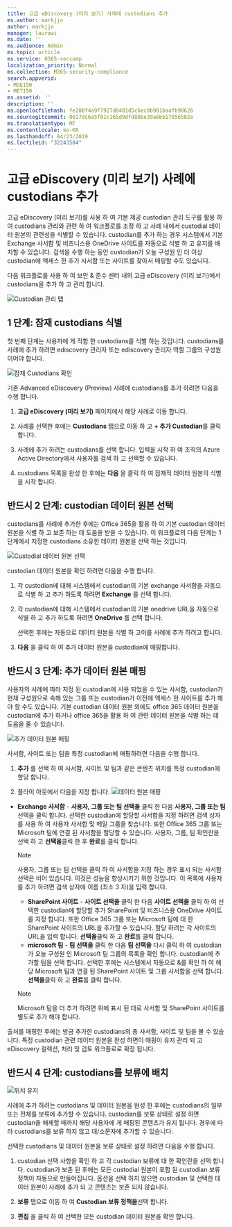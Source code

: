 ```yaml
---
title: 고급 eDiscovery (미리 보기) 사례에 custodians 추가
ms.author: markjjo
author: markjjo
manager: laurawi
ms.date: ''
ms.audience: Admin
ms.topic: article
ms.service: O365-seccomp
localization_priority: Normal
ms.collection: M365-security-compliance
search.appverid:
- MOE150
- MET150
ms.assetid: ''
description: ''
ms.openlocfilehash: fe208f4a9f7927d8481d5c6ec8b901baafb98626
ms.sourcegitcommit: 0017dc6a5f81c165d9dfd88be39a6bb17856582e
ms.translationtype: MT
ms.contentlocale: ko-KR
ms.lasthandoff: 04/23/2019
ms.locfileid: "32243584"
---
```

# <a name="add-custodians-to-an-advanced-ediscovery-preview-case"></a>고급 eDiscovery (미리 보기) 사례에 custodians 추가

고급 eDiscovery (미리 보기)를 사용 하 여 기본 제공 custodian 관리 도구를 활용 하 여 custodians 관리와 관련 하 여 워크플로를 조정 하 고 사례 내에서 custodial 데이터 원본의 관련성을 식별할 수 있습니다. custodian를 추가 하는 경우 시스템에서 기본 Exchange 사서함 및 비즈니스용 OneDrive 사이트를 자동으로 식별 하 고 유지를 배치할 수 있습니다. 검색을 수행 하는 동안 custodian가 오늘 구성원 인 더 이상 custodian에 액세스 한 추가 사서함 또는 사이트를 찾아서 매핑할 수도 있습니다.

다음 워크플로를 사용 하 여 보안 & 준수 센터 내의 고급 eDiscovery (미리 보기)에서 custodians을 추가 하 고 관리 합니다. 

![Custodian 관리 탭](../media/CustodianMgtPage.png)


## <a name="step-1-identify-potential-custodians"></a>1 단계: 잠재 custodians 식별

첫 번째 단계는 사용자에 게 적합 한 custodians를 식별 하는 것입니다. custodians를 사례에 추가 하려면 ediscovery 관리자 또는 ediscovery 관리자 역할 그룹의 구성원 이어야 합니다.   

![잠재 Custodians 확인](../media/AddCustodianStep1.png)

기존 Advanced eDiscovery (Preview) 사례에 custodians를 추가 하려면 다음을 수행 합니다.

1. **고급 eDiscovery (미리 보기)** 페이지에서 해당 사례로 이동 합니다.
 
2. 사례를 선택한 후에는 **Custodians** 탭으로 이동 하 고 **+ 추가 Custodian**를 클릭 합니다. 
 
3. 사례에 추가 하려는 custodians를 선택 합니다. 입력을 시작 하 여 조직의 Azure Active Directory에서 사용자를 검색 하 고 선택할 수 있습니다.
 
4. custodians 목록을 완성 한 후에는 **다음** 을 클릭 하 여 잠재적 데이터 원본의 식별을 시작 합니다. 
  
## <a name="optional-step-2-select-custodian-data-sources"></a>반드시 2 단계: custodian 데이터 원본 선택

custodians를 사례에 추가한 후에는 Office 365을 활용 하 여 기본 custodian 데이터 원본을 식별 하 고 보존 하는 데 도움을 받을 수 있습니다. 이 워크플로의 다음 단계는 1 단계에서 지정한 custodians 소유한 데이터 원본을 선택 하는 것입니다. 

![Custodial 데이터 원본 선택](../media/AddCustodianStep2.png)

custodian 데이터 원본을 확인 하려면 다음을 수행 합니다. 

1. 각 custodian에 대해 시스템에서 custodian의 기본 exchange 사서함을 자동으로 식별 하 고 추가 하도록 하려면 **Exchange** 를 선택 합니다. 
 
2. 각 custodian에 대해 시스템에서 custodian의 기본 onedrive URL을 자동으로 식별 하 고 추가 하도록 하려면 **OneDrive** 를 선택 합니다. 

    선택한 후에는 자동으로 데이터 원본을 식별 하 고이를 사례에 추가 하려고 합니다.
 
4. **다음** 을 클릭 하 여 추가 데이터 원본을 custodian에 매핑합니다.

## <a name="optional-step-3-map-additional-data-sources"></a>반드시 3 단계: 추가 데이터 원본 매핑

사용자의 사례에 따라 지정 된 custodian에 사용 되었을 수 있는 사서함, custodian가 현재 구성원으로 속해 있는 그룹 또는 custodian가 이전에 액세스 한 사이트를 추가 해야 할 수도 있습니다. 기본 custodian 데이터 원본 외에도 office 365 데이터 원본을 custodian에 추가 하거나 office 365을 활용 하 여 관련 데이터 원본을 식별 하는 데 도움을 줄 수 있습니다. 

![추가 데이터 원본 매핑](../media/AddCustodianStep3.PNG)

사서함, 사이트 또는 팀을 특정 custodian에 매핑하려면 다음을 수행 합니다.
1. **추가** 를 선택 하 여 사서함, 사이트 및 팀과 같은 콘텐츠 위치를 특정 custodian에 할당 합니다. 

2. 플라이 아웃에서 다음을 지정 합니다. ![데이터 원본 매핑](../media/AddCustodianStep4.PNG)
  -  **Exchange 사서함** - **사용자, 그룹 또는 팀 선택을** 클릭 한 다음 **사용자, 그룹 또는 팀** 선택을 클릭 합니다. 선택한 custodian에 할당할 사서함을 지정 하려면 검색 상자를 사용 하 여 사용자 사서함 및 메일 그룹을 찾습니다. 또한 Office 365 그룹 또는 Microsoft 팀에 연결 된 사서함을 할당할 수 있습니다. 사용자, 그룹, 팀 확인란을 선택 하 고 **선택을**클릭 한 후 **완료**를 클릭 합니다.

        > [!NOTE]
        > 사용자, 그룹 또는 팀 선택을 클릭 하 여 사서함을 지정 하는 경우 표시 되는 사서함 선택은 비어 있습니다. 이것은 성능을 향상시키기 위한 것입니다. 이 목록에 사용자를 추가 하려면 검색 상자에 이름 (최소 3 자)을 입력 합니다.
     
     - **SharePoint 사이트** - **사이트 선택을** 클릭 한 다음 **사이트 선택을** 클릭 하 여 선택한 custodian에 할당할 추가 SharePoint 및 비즈니스용 OneDrive 사이트를 지정 합니다. 또한 Office 365 그룹 또는 Microsoft 팀에 대 한 SharePoint 사이트의 URL을 추가할 수 있습니다. 할당 하려는 각 사이트의 URL을 입력 합니다. **선택을**클릭 하 고 **완료**를 클릭 합니다.
     - **microsoft 팀** - **팀 선택을** 클릭 한 다음 **팀 선택을** 다시 클릭 하 여 custodian가 오늘 구성원 인 Microsoft 팀 그룹의 목록을 확인 합니다. custodian에 추가할 팀을 선택 합니다. 선택한 후에는 시스템에서 자동으로 &를 확인 하 여 해당 Microsoft 팀과 연결 된 SharePoint 사이트 및 그룹 사서함을 선택 합니다. **선택을**클릭 하 고 **완료**를 클릭 합니다.
        
      > [!NOTE]
      > Microsoft 팀을 더 추가 하려면 위에 표시 된 대로 사서함 및 SharePoint 사이트를 별도로 추가 해야 합니다.

출처를 매핑한 후에는 방금 추가한 custodians의 총 사서함, 사이트 및 팀을 볼 수 있습니다. 특정 custodian 관련 데이터 원본을 완성 하면이 매핑이 유지 관리 되 고 eDiscovery 컬렉션, 처리 및 검토 워크플로로 확장 됩니다. 

## <a name="optional-step-4-place-custodians-on-hold"></a>반드시 4 단계: custodians를 보류에 배치

![위치 유지](../media/AddCustodianStep5.PNG)

사례에 추가 하려는 custodians 및 데이터 원본을 완성 한 후에는 custodians의 일부 또는 전체를 보류에 추가할 수 있습니다. custodian를 보류 상태로 설정 하면 custodian을 해제할 때까지 해당 사용자에 게 매핑된 콘텐츠가 유지 됩니다. 경우에 따라 custodians를 보류 하지 않고 대/소문자에 추가할 수 있습니다. 

선택한 custodians 및 데이터 원본을 보류 상태로 설정 하려면 다음을 수행 합니다.

1. custodian 선택 사항을 확인 하 고 각 custodian 보류에 대 한 확인란을 선택 합니다. custodian가 보존 된 후에는 모든 custodial 원본이 포함 된 custodian 보류 정책이 자동으로 만들어집니다. 옵션을 선택 하지 않으면 custodian 및 선택한 데이터 원본이 사례에 추가 되 고 콘텐츠는 보존 되지 않습니다.

2. **보류** 탭으로 이동 하 여 **Custodian 보류 정책을**선택 합니다. 

3. **편집** 을 클릭 하 여 선택한 모든 custodian 데이터 원본을 확인 합니다.

   
